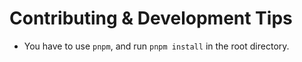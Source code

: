 # Contributing & Development Tips

- You have to use `pnpm`, and run `pnpm install` in the root directory.
